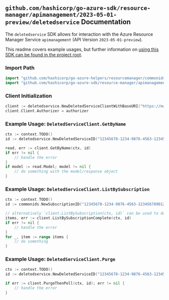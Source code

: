
## `github.com/hashicorp/go-azure-sdk/resource-manager/apimanagement/2023-05-01-preview/deletedservice` Documentation

The `deletedservice` SDK allows for interaction with the Azure Resource Manager Service `apimanagement` (API Version `2023-05-01-preview`).

This readme covers example usages, but further information on [using this SDK can be found in the project root](https://github.com/hashicorp/go-azure-sdk/tree/main/docs).

### Import Path

```go
import "github.com/hashicorp/go-azure-helpers/resourcemanager/commonids"
import "github.com/hashicorp/go-azure-sdk/resource-manager/apimanagement/2023-05-01-preview/deletedservice"
```


### Client Initialization

```go
client := deletedservice.NewDeletedServiceClientWithBaseURI("https://management.azure.com")
client.Client.Authorizer = authorizer
```


### Example Usage: `DeletedServiceClient.GetByName`

```go
ctx := context.TODO()
id := deletedservice.NewDeletedServiceID("12345678-1234-9876-4563-123456789012", "locationValue", "deletedServiceValue")

read, err := client.GetByName(ctx, id)
if err != nil {
	// handle the error
}
if model := read.Model; model != nil {
	// do something with the model/response object
}
```


### Example Usage: `DeletedServiceClient.ListBySubscription`

```go
ctx := context.TODO()
id := commonids.NewSubscriptionID("12345678-1234-9876-4563-123456789012")

// alternatively `client.ListBySubscription(ctx, id)` can be used to do batched pagination
items, err := client.ListBySubscriptionComplete(ctx, id)
if err != nil {
	// handle the error
}
for _, item := range items {
	// do something
}
```


### Example Usage: `DeletedServiceClient.Purge`

```go
ctx := context.TODO()
id := deletedservice.NewDeletedServiceID("12345678-1234-9876-4563-123456789012", "locationValue", "deletedServiceValue")

if err := client.PurgeThenPoll(ctx, id); err != nil {
	// handle the error
}
```
